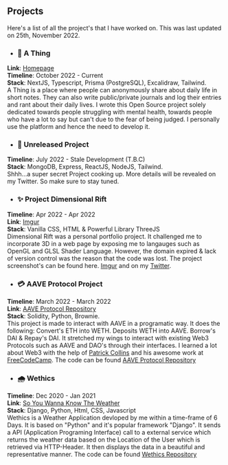 ## Projects
Here's a list of all the project's that I have worked on. This was last updated on 25th, November 2022.

- ### **💚 A Thing**
**Link**: [Homepage](https://athing.vercel.app/) <br/>
**Timeline**: October 2022 - Current <br/>
**Stack**:  NextJS, Typescript, Prisma (PostgreSQL), Excalidraw, Tailwind. <br/>
A Thing is a place where people can anonymously share about daily life in short notes. They can also write public/private journals and log their entries and rant about their daily lives. I wrote this Open Source project solely dedicated towards people struggling with mental health, towards people who have a lot to say but can't due to the fear of being judged. I personally use the platform and hence the need to develop it.
- ### **🙊 Unreleased Project**
**Timeline**: July 2022 - Stale Development (T.B.C) <br/>
**Stack**:  MongoDB, Express, ReactJS, NodeJS, Tailwind. <br/>
Shhh...a super secret Project cooking up. More details will be revealed on my Twitter. So make sure to stay tuned.
- ### **✨ Project Dimensional Rift**
**Timeline**: Apr 2022 - Apr 2022 <br/>
**Link**: [Imgur](https://imgur.com/a/v8OR6uk) <br/>
**Stack**: Vanilla CSS, HTML & Powerful Library ThreeJS <br/>
Dimensional Rift was a personal portfolio project. It challenged me to incorporate 3D in a web page by exposing me to langauges such as OpenGL and GLSL Shader Language. However, the domain expired & lack of version control was the reason that the code was lost. The project screenshot's can be found here. [Imgur](https://imgur.com/a/v8OR6uk) and on my [Twitter](https://twitter.com/is_it_ayush).
- ### **💳 AAVE Protocol Project**
**Timeline**: March 2022 - March 2022 <br/>
**Link**: [AAVE Protocol Repository](https://github.com/is-it-ayush/aave_brownie) <br/>
**Stack**: Solidity, Python, Brownie. <br/>
This project is made to interact with AAVE in a programatic way. It does the following: Convert's ETH into WETH. Deposits WETH into AAVE. Borrow's DAI & Repay's DAI.
It stretched my wings to interact with existing Web3 Protocols such as AAVE and DAO's through their interfaces. I learned a lot about Web3 with the help of [Patrick
Collins](https://www.linkedin.com/in/patrickalphac/) and his awesome work at [FreeCodeCamp](https://www.freecodecamp.org/). The code can be found [AAVE Protocol Repository](https://github.com/is-it-ayush/aave_brownie)
- ### **🌧️ Wethics**
**Timeline**: Dec 2020 - Jan 2021 <br/>
**Link**: [So You Wanna Know The Weather](https://soyouwannaknowtheweatherhuh.vercel.app/) <br/>
**Stack**:  Django, Python, Html, CSS, Javascript <br/>
Wethics is a Weather Application devloped by me within a time-frame of 6 Days. It is based on "Python" and it's popular framework "Django". It sends a API (Application Programing Interface) call to a external service which returns the weather data based on the Location of the User which is retrieved via HTTP-Header. It then displays the data in a beautiful and representative manner. The code can be found [Wethics Repository](https://github.com/is-it-ayush/wethics.git)

